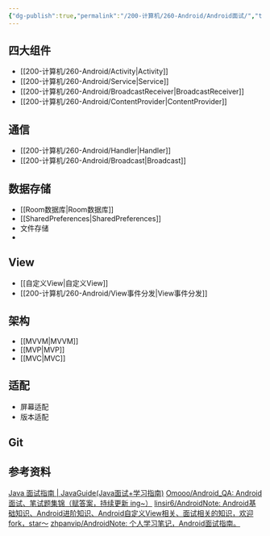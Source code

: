 ```yaml
---
{"dg-publish":true,"permalink":"/200-计算机/260-Android/Android面试/","tags":["面试/Android"],"noteIcon":""}
---
```


## 四大组件
- [[200-计算机/260-Android/Activity\|Activity]]
- [[200-计算机/260-Android/Service\|Service]]
- [[200-计算机/260-Android/BroadcastReceiver\|BroadcastReceiver]]
- [[200-计算机/260-Android/ContentProvider\|ContentProvider]]

## 通信
- [[200-计算机/260-Android/Handler\|Handler]]
- [[200-计算机/260-Android/Broadcast\|Broadcast]]

## 数据存储
- [[Room数据库\|Room数据库]]
- [[SharedPreferences\|SharedPreferences]]
- 文件存储
- 

## View
- [[自定义View\|自定义View]]
- [[200-计算机/260-Android/View事件分发\|View事件分发]]

## 架构
- [[MVVM\|MVVM]]
- [[MVP\|MVP]]
- [[MVC\|MVC]]

## 适配
- 屏幕适配
- 版本适配

## Git


## 参考资料
[Java 面试指南 | JavaGuide(Java面试+学习指南)](https://javaguide.cn/)
[Omooo/Android_QA: Android 面试、笔试题集锦（赋答案，持续更新 ing~）](https://github.com/Omooo/Android_QA)
[linsir6/AndroidNote: Android基础知识、Android进阶知识、Android自定义View相关、面试相关的知识，欢迎fork，star～](https://github.com/linsir6/AndroidNote)
[zhpanvip/AndroidNote: 个人学习笔记，Android面试指南。](https://github.com/zhpanvip/AndroidNote)
